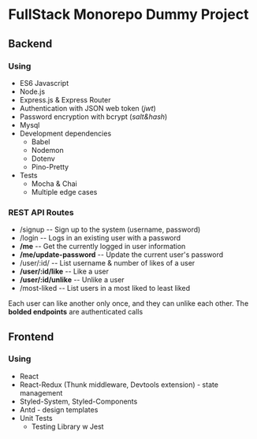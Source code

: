 # FullStack Monorepo Dummy Project
## Backend

### Using
* ES6 Javascript
* Node.js
* Express.js & Express Router
* Authentication with JSON web token (*jwt*)
* Password encryption with bcrypt (*salt&hash*)
* Mysql
* Development dependencies
  * Babel
  * Nodemon
  * Dotenv
  * Pino-Pretty
* Tests
  * Mocha & Chai
  * Multiple edge cases

### REST API Routes
* /signup -- Sign up to the system (username, password)
* /login -- Logs in an existing user with a password
* **/me** -- Get the currently logged in user information
* **/me/update-password** -- Update the current user's password
* /user/:id/ -- List username & number of likes of a user
* **/user/:id/like** -- Like a user
* **/user/:id/unlike** -- Unlike a user
* /most-liked -- List users in a most liked to least liked

Each user can like another only once, and they can unlike each other. The **bolded endpoints** are authenticated calls

## Frontend
### Using
* React
* React-Redux (Thunk middleware, Devtools extension) - state management
* Styled-System, Styled-Components 
* Antd - design templates
* Unit Tests
  * Testing Library w Jest

